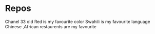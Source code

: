 # Repos
Chanel 33 old
Red is my favourite color
Swahili is my favourite language
Chinese ,African restaurents are my  favourite 
